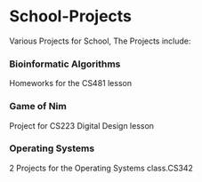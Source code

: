 # School-Projects
Various Projects for School, The Projects include:

### Bioinformatic Algorithms
Homeworks for the CS481 lesson 

### Game of Nim 
Project for CS223 Digital Design lesson

### Operating Systems
2 Projects for the Operating Systems class.CS342
